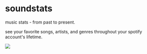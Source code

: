 # soundstats

music stats - from past to present.

see your favorite songs, artists, and genres throughout your spotify account's lifetime.

![](https://im4.ezgif.com/tmp/ezgif-4-ea3528517f.gif)
